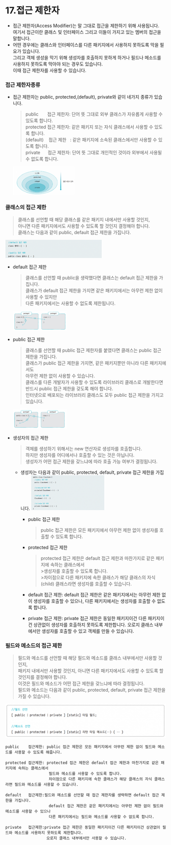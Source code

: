 # 17.접근 제한자
 - 접근 제한자(Access Modifier)는 말 그대로 접근을 제한하기 위해 사용됩니다.<br>
   여기서 접근이란 클래스 및 인터페이스 그리고 이들이 가지고 있는 멤버의 접근을 말합니다. 
 - 어떤 경우에는 클래스와 인터페이스를 다른 패키지에서 사용하지 못하도록 막을 필요가 있습니다.<br> 
   그리고 객체 생성을 막기 위해 생성자를 호출하지 못하게 하거나 필드나 메소드를 사용하지 못하도록 막아야 되는 경우도 있습니다.<br> 
   이때 접근 제한자를 사용할 수 있습니다. 
### 접근 제한자종류
  - 접근 제한자는 public, protected,(default), private와 같이  네가지 종류가 있습니다.
    > public&nbsp;&nbsp;&nbsp;&nbsp;&nbsp;&nbsp;&nbsp;접근 제한자: 단어 뜻 그대로 외부 클래스가 자유롭게 사용할 수 있도록 합니다.<br>
    > protected 접근 제한자: 같은 패키지 또는 자식 클래스에서 사용할 수 있도록 합니다.<br>
    > (default)&nbsp;&nbsp;&nbsp;&nbsp;접근 제한&nbsp;&nbsp;&nbsp;: 같은 패키지에 소속된 클래스에서만 사용할 수 있도록 합니다.<br>
    > private&nbsp;&nbsp;&nbsp;&nbsp;&nbsp;&nbsp;접근 제한자: 단어 뜻 그대로 개인적인 것이라 외부에서 사용될 수 없도록 합니다.<br>

       <img src='image-49.png' width='40%'>
 

### 클래스의 접근 제한
   > 클래스를 선언할 때 해당 클래스를 같은 패키지 내에서만 사용할 것인지,<br>
   >   아니면 다른 패키지에서도 사용할 수 있도록 할 것인지 결정해야 합니다. <br>
   > 클래스는 다음과 같이 public, default 접근 제한을 가집니다.<br>
   <img src='image-50.png' width='60%'>
   
 
  - default 접근 제한
	>클래스를 선언할 때 public을 생략했다면 클래스는 default 접근 제한을 가집니다. <br>
	>클래스가 default 접근 제한을 가지면 같은 패키지에서는 아무런 제한 없이 사용할 수 있지만 <br>
	>다른 패키지에서는 사용할 수 없도록 제한됩니다.<br>

	   <img src='image-51.png' width='35%'>

	

  - public 접근 제한
    >클래스를 선언할 때 public 접근 제한자를 붙였다면 클래스는 public 접근 제한을 가집니다.<br> 
	  >클래스가 public 접근 제한을 가지면, 같은 패키지뿐만 아니라 다른 패키지에서도 <br>
	  >  아무런 제한 없이 사용할 수 있습니다. <br>
	  >클래스를 다른 개발자가 사용할 수 있도록 라이브러리 클래스로 개발한다면 반드시 
    >  public 접근 제한을 갖도록 해야 합니다.<br>
    >인터넷으로 배포되는 라이브러리 클래스도 모두 public 접근 제한을 가지고 있습니다.<br>

       <img src='image-52.png' width='35%'>


  - 생성자의 접근 제한
    >객체를 생성하기 위해서는 new 연산자로 생성자를 호출합니다. <br>
	>하지만 생성자를 어디에서나 호출할 수 있는 것은 아닙니다. <br>
	>생성자가 어떤 접근 제한을 갖느냐에 따라 호출 가능 여부가 결정됩니다.<br>

    - 생성자는 다음과 같이 public, protected, default, private 접근 제한을 가집니다.
          <img src='image-53.png' width='50%'>


	   - public    접근 제한
          >public 접근 제한은 모든 패키지에서 아무런 제한 없이 생성자를 호출할 수 있도록 합니다. 
	   - protected 접근 제한
          >protected 접근 제한은 default 접근 제한과 마찬가지로 같은 패키지에 속하는 클래스에서<br> 
				  >생성자를 호출할 수 있도록 합니다. <br>
				  >차이점으로 다른 패키지에 속한 클래스가 해당 클래스의 자식(child) 클래스라면 생성자를 호출할 수 있습니다. <br>

	   - default   접근 제한: default 접근 제한은 같은 패키지에서는 아무런 제한 없이 생성자를 호출할 수 있으나, 
				다른 패키지에서는 생성자를 호출할 수 없도록 합니다. 
	   - private   접근 제한: private 접근 제한은 동일한 패키지이건 다른 패키지이건 상관없이 생성자를 호출하지 못하도록 제한합니다.
				오로지 클래스 내부에서만 생성자를 호출할 수 있고 객체를 만들 수 있습니다.


### 필드와 메소드의 접근 제한
  >필드와 메소드를 선언할 때 해당 필드와 메소드를 클래스 내부에서만 사용할 것인지,<br>
  >패키지 내에서만 사용할 것인지, 아니면 다른 패키지에서도 사용할 수 있도록 할 것인지를 결정해야 합니다. <br>
  >이것은 필드와 메소드가 어떤 접근 제한을 갖느냐에 따라 결정됩니다. <br>
  >필드와 메소드는 다음과 같이 public, protected, default, private 접근 제한을 가질 수 있습니다.<br>

  ![Alt text](image-54.png)

```
public    접근제한: public 접근 제한은 모든 패키지에서 아무런 제한 없이 필드와 메소드를 사용할 수 있도록 해줍니다. 

protected 접근제한: protected 접근 제한은 default 접근 제한과 마찬가지로 같은 패키지에 속하는 클래스에서 
                   필드와 메소드를 사용할 수 있도록 합니다. 
				   차이점으로 다른 패키지에 속한 클래스가 해당 클래스의 자식 클래스라면 필드와 메소드를 사용할 수 있습니다.  

default   접근제한:필드와 메소드를 선언할 때 접근 제한자를 생략하면 default 접근 제한을 가집니다. 
                   default 접근 제한은 같은 패키지에서는 아무런 제한 없이 필드와 메소드를 사용할 수 있으나 
				   다른 패키지에서는 필드와 메소드를 사용할 수 없도록 합니다.  

private   접근제한:private 접근 제한은 동일한 패키지이건 다른 패키지이건 상관없이 필드와 메소드를 사용하지 못하도록 제한합니다.
                  오로지 클래스 내부에서만 사용할 수 있습니다.

  ```